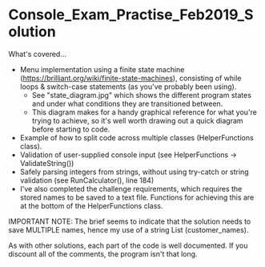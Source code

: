 # Console_Exam_Practise_Feb2019_Solution

What's covered...
* Menu implementation using a finite state machine (https://brilliant.org/wiki/finite-state-machines), consisting of while loops & switch-case statements (as you've probably been using).
  * See "state_diagram.jpg" which shows the different program states and under what conditions they are transitioned between.
  * This diagram makes for a handy graphical reference for what you're trying to achieve, so it's well worth drawing out a quick diagram before starting to code.
* Example of how to split code across multiple classes (HelperFunctions class).
* Validation of user-supplied console input (see HelperFunctions -> ValidateString())
* Safely parsing integers from strings, without using try-catch or string validation (see RunCalculator(), line 184)
* I've also completed the challenge requirements, which requires the stored names to be saved to a text file. Functions for achieving this are at the bottom of the HelperFunctions class.

IMPORTANT NOTE: The brief seems to indicate that the solution needs to save MULTIPLE names, hence my use of a string List (customer_names).

As with other solutions, each part of the code is well documented. If you discount all of the comments, the program isn't that long.

